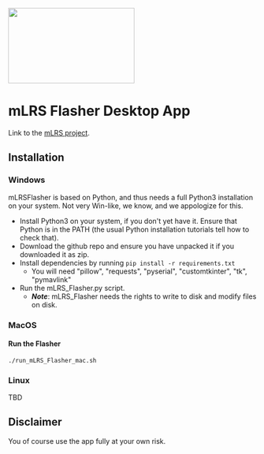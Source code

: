 <p align="left"><a href="https://raw.githubusercontent.com/olliw42/mLRS-docu/main/logos/mLRS_logo_long_w_slogan_1280x768.png"><img src="https://raw.githubusercontent.com/olliw42/mLRS-docu/main/logos/mLRS_logo_long_w_slogan_1280x768.png" align="center" height="153" width="256" ></a>

# mLRS Flasher Desktop App #

Link to the [mLRS project](https://github.com/olliw42/mLRS).


## Installation ##

### Windows ###

mLRSFlasher is based on Python, and thus needs a full Python3 installation on your system. Not very Win-like, we know, and we appologize for this. 

- Install Python3 on your system, if you don't yet have it. Ensure that Python is in the PATH (the usual Python installation tutorials tell how to check that).
- Download the github repo and ensure you have unpacked it if you downloaded it as zip.
- Install dependencies by running `pip install -r requirements.txt`
    - You will need "pillow", "requests", "pyserial", "customtkinter", "tk", "pymavlink"
- Run the mLRS_Flasher.py script.
    - ***Note***: mLRS_Flasher needs the rights to write to disk and modify files on disk.

### MacOS ###

#### Run the Flasher ####

````
./run_mLRS_Flasher_mac.sh
````

### Linux ###

TBD


## Disclaimer ##

You of course use the app fully at your own risk.


